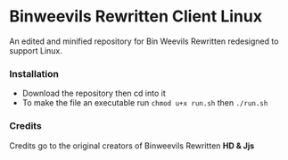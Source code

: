 # Binweevils Rewritten Client Linux
An edited and minified repository for Bin Weevils Rewritten redesigned to support Linux.

### Installation
- Download the repository then cd into it
- To make the file an executable run `chmod u+x run.sh` then `./run.sh`

### Credits
Credits go to the original creators of Binweevils Rewritten **HD & Jjs**
